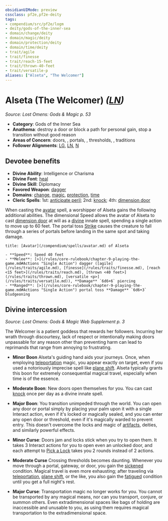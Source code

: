 ```yaml
---
obsidianUIMode: preview
cssclass: pf2e,pf2e-deity
tags:
- compendium/src/pf2e/logm
- deity/gods-of-the-inner-sea
- domain/change/deity
- domain/magic/deity
- domain/protection/deity
- domain/time/deity
- trait/agile
- trait/finesse
- trait/reach-15-feet
- trait/thrown-40-feet
- trait/versatile-p
aliases: ["Alseta", "The Welcomer"]
---
```

# Alseta (The Welcomer) *([LN](/rules/traits/lawful-neutral-b1.md))*  
*Source: Lost Omens: Gods & Magic p. 53*  

- **Category**: Gods of the Inner Sea
- **Anathema**: destroy a door or block a path for personal gain, stop a transition without good reason
- **Areas of Concern**: doors, , portals, , thresholds, , traditions
- **Follower Alignments**: [LG](/rules/traits/lawful-goo-b1.md), [LN](/rules/traits/lawful-neutral-b1.md), [N](/rules/traits/neutral-b1.md)

## Devotee benefits

- **Divine Ability**: Intelligence or Charisma
- **Divine Font**: [heal](/compendium/spells/heal.md)
- **Divine Skill**: Diplomacy
- **Favored Weapon**: [dagger](/compendium/equipment/items/dagger.md)
- **Domains**: [change](/compendium/setting/domains.md#Change), [magic](/compendium/setting/domains.md#Magic), [protection](/compendium/setting/domains.md#Protection), [time](/compendium/setting/domains.md#Time)
- **Cleric Spells**: 1st: [anticipate peril](/compendium/spells/anticipate-peril-logm.md); 2nd: [knock](/compendium/spells/knock.md); 4th: [dimension door](/compendium/spells/dimension-door.md)

When casting the [avatar](/compendium/spells/avatar.md) spell, a worshipper of Alseta gains the following additional abilities. The dimensional Speed allows the avatar of Alseta to cast [dimension door](/compendium/spells/dimension-door.md) at will as a [divine](/rules/traits/divine.md) innate spell, spending a single action to move up to 60 feet. The portal toss [Strike](/rules/actions/strike.md) causes the creature to fall through a series of portals before landing in the same spot and taking damage.

```ad-embed-avatar
title: [Avatar](/compendium/spells/avatar.md) of Alseta

- **Speed**: Speed 40 feet
- **Melee**: [>](/rules/core-rulebook/chapter-9-playing-the-game.md#Actions "Single Action") dagger ([agile](/rules/traits/agile.md), [finesse](/rules/traits/finesse.md), [reach <15 feet>](/rules/traits/reach.md), [thrown <40 feet>](/rules/traits/thrown.md), [versatile <p>](/rules/traits/versatile.md)), **Damage** `6d6+6` piercing
- **Ranged**: [>](/rules/core-rulebook/chapter-9-playing-the-game.md#Actions "Single Action") portal toss **Damage** `6d6+3` bludgeoning
```

## Divine intercession
*Source: Lost Omens: Gods & Magic Web Supplement p. 3*

The Welcomer is a patient goddess that rewards her followers. Incurring her wrath through discourtesy, lack of respect or intentionally making doors unpassable for any reason other than preventing harm can lead to reprimands that range from annoying to frustrating.

- **Minor Boon** Alseta's guiding hand aids your journeys. Once, when employing [teleportation](/rules/traits/teleportation.md) magic, you appear exactly on target, even if you used a notoriously imprecise spell like [plane shift](/compendium/spells/plane-shift.md). Alseta typically grants this boon for extremely consequential magical travel, especially when time is of the essence.
- **Moderate Boon**: New doors open themselves for you. You can cast [knock](/compendium/spells/knock.md) once per day as a divine innate spell.
- **Major Boon**: You transition unimpeded through the world. You can open any door or portal simply by placing your palm upon it with a single Interact action, even if it's locked or magically sealed, and you can enter any open door or threshold, even if it's magically warded to prevent entry. This doesn't overcome the locks and magic of [artifacts](/rules/traits/artifact-gmg.md), deities, and similarly powerful effects.

- **Minor Curse**: Doors jam and locks stick when you try to open them. It takes 3 Interact actions for you to open even an unlocked door, and each attempt to [Pick a Lock](/rules/actions/pick-a-lock.md) takes you 2 rounds instead of 2 actions.
- **Moderate Curse** Crossing thresholds becomes daunting. Whenever you move through a portal, gateway, or door, you gain the [sickened](/rules/conditions.md#Sickened) condition. Magical travel is even more exhausting; after traveling via [teleportation](/rules/traits/teleportation.md), [plane shift](/compendium/spells/plane-shift.md), or the like, you also gain the [fatigued](/rules/conditions.md#Fatigued) condition until you get a full night's rest.
- **Major Curse**: Transportation magic no longer works for you. You cannot be transported by any magical means, nor can you transport, conjure, or summon others. Even extradimensional spaces like bags of holding are inaccessible and unusable to you, as using them requires magical transportation to the extradimensional space.